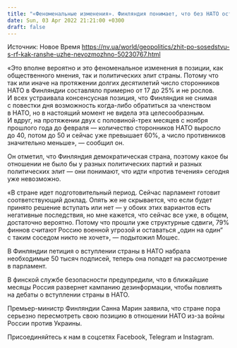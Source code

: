```yaml
---
title: "«Феноменальные изменения». Финляндия понимает, что без НАТО оставаться рядом с соседом, как РФ немыслимо — эксперт"
date: Sun, 03 Apr 2022 21:21:00 +0300
draft: false
---
```

Источник: Новое Время https://nv.ua/world/geopolitics/zhit-po-sosedstvu-s-rf-kak-ranshe-uzhe-nevozmozhno-50230767.html


 «Это вполне вероятно и это феноменальное изменения в позиции, как общественного мнения, так и политических элит страны. Потому что так или иначе на протяжении долгих десятилетий число сторонников НАТО в Финляндии составляло примерно от 17 до 25% и не рослов. И всех устраивала консенсусная позиция, что Финляндия не снимая с повестки дня возможность когда-либо обратиться за членством в НАТО, но в настоящий момент не видела эта целесообразным. И вдруг, на протяжении двух с половиной-трех месяцев с ноября прошлого года до февраля — количество сторонников НАТО выросло до 40, потом до 50 и сейчас уже превышает 60%, а число противников значительно меньше», — сообщил он.

Он отметил, что Финляндия демократическая страна, поэтому какое бы отношении не было бы у разных политических партий и разных политических элит — они понимают, что идти «против течения» сегодня уже невозможно.

«В стране идет подготовительный период. Сейчас парламент готовит соответствующий доклад. Опять же не скрывается, что если будет принято решение вступать или нет — у обоих этих вариантов есть негативные последствия, но мне кажется, что сейчас все уже, в общем, достаточно вероятно. Потому что прошли уже структурные сдвиги, 79% финнов считают Россию военной угрозой и оставаться „один на один“ с таким соседом никто не хочет», — подытожил Мошес.

В Финляндии петиция о вступлении страны в НАТО набрала необходимые 50 тысяч подписей, теперь она попадет на рассмотрение в парламент.

В финской службе безопасности предупредили, что в ближайшие месяцы Россия развернет кампанию дезинформации, чтобы повлиять на дебаты о вступлении страны в НАТО.

Премьер-министр Финляндии Санна Марин заявила, что стране пора серьезно пересмотреть свою позицию в отношении НАТО из-за войны России против Украины.

Присоединяйтесь к нам в соцсетях Facebook, Telegram и Instagram.
